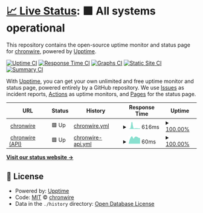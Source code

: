 # [📈 Live Status](https://chronwire.github.io/chronwire-upptime): <!--live status--> **🟩 All systems operational**

This repository contains the open-source uptime monitor and status page for [chronwire](https://chronwire.github.io/chronwire-upptime), powered by [Upptime](https://github.com/upptime/upptime).

[![Uptime CI](https://github.com/chronwire/chronwire-upptime/workflows/Uptime%20CI/badge.svg)](https://github.com/chronwire/chronwire-upptime/actions?query=workflow%3A%22Uptime+CI%22)
[![Response Time CI](https://github.com/chronwire/chronwire-upptime/workflows/Response%20Time%20CI/badge.svg)](https://github.com/chronwire/chronwire-upptime/actions?query=workflow%3A%22Response+Time+CI%22)
[![Graphs CI](https://github.com/chronwire/chronwire-upptime/workflows/Graphs%20CI/badge.svg)](https://github.com/chronwire/chronwire-upptime/actions?query=workflow%3A%22Graphs+CI%22)
[![Static Site CI](https://github.com/chronwire/chronwire-upptime/workflows/Static%20Site%20CI/badge.svg)](https://github.com/chronwire/chronwire-upptime/actions?query=workflow%3A%22Static+Site+CI%22)
[![Summary CI](https://github.com/chronwire/chronwire-upptime/workflows/Summary%20CI/badge.svg)](https://github.com/chronwire/chronwire-upptime/actions?query=workflow%3A%22Summary+CI%22)

With [Upptime](https://upptime.js.org), you can get your own unlimited and free uptime monitor and status page, powered entirely by a GitHub repository. We use [Issues](https://github.com/chronwire/chronwire-upptime/issues) as incident reports, [Actions](https://github.com/chronwire/chronwire-upptime/actions) as uptime monitors, and [Pages](https://chronwire.github.io/chronwire-upptime) for the status page.

<!--start: status pages-->
<!-- This summary is generated by Upptime (https://github.com/upptime/upptime) -->
<!-- Do not edit this manually, your changes will be overwritten -->
<!-- prettier-ignore -->
| URL | Status | History | Response Time | Uptime |
| --- | ------ | ------- | ------------- | ------ |
| <img alt="" src="https://favicons.githubusercontent.com/chronwire.com" height="13"> [chronwire](https://chronwire.com) | 🟩 Up | [chronwire.yml](https://github.com/chronwire/chronwire-upptime/commits/HEAD/history/chronwire.yml) | <details><summary><img alt="Response time graph" src="./graphs/chronwire/response-time-week.png" height="20"> 616ms</summary><br><a href="https://chronwire.github.io/chronwire-upptime/history/chronwire"><img alt="Response time 316" src="https://img.shields.io/endpoint?url=https%3A%2F%2Fraw.githubusercontent.com%2Fchronwire%2Fchronwire-upptime%2FHEAD%2Fapi%2Fchronwire%2Fresponse-time.json"></a><br><a href="https://chronwire.github.io/chronwire-upptime/history/chronwire"><img alt="24-hour response time 306" src="https://img.shields.io/endpoint?url=https%3A%2F%2Fraw.githubusercontent.com%2Fchronwire%2Fchronwire-upptime%2FHEAD%2Fapi%2Fchronwire%2Fresponse-time-day.json"></a><br><a href="https://chronwire.github.io/chronwire-upptime/history/chronwire"><img alt="7-day response time 616" src="https://img.shields.io/endpoint?url=https%3A%2F%2Fraw.githubusercontent.com%2Fchronwire%2Fchronwire-upptime%2FHEAD%2Fapi%2Fchronwire%2Fresponse-time-week.json"></a><br><a href="https://chronwire.github.io/chronwire-upptime/history/chronwire"><img alt="30-day response time 318" src="https://img.shields.io/endpoint?url=https%3A%2F%2Fraw.githubusercontent.com%2Fchronwire%2Fchronwire-upptime%2FHEAD%2Fapi%2Fchronwire%2Fresponse-time-month.json"></a><br><a href="https://chronwire.github.io/chronwire-upptime/history/chronwire"><img alt="1-year response time 316" src="https://img.shields.io/endpoint?url=https%3A%2F%2Fraw.githubusercontent.com%2Fchronwire%2Fchronwire-upptime%2FHEAD%2Fapi%2Fchronwire%2Fresponse-time-year.json"></a></details> | <details><summary><a href="https://chronwire.github.io/chronwire-upptime/history/chronwire">100.00%</a></summary><a href="https://chronwire.github.io/chronwire-upptime/history/chronwire"><img alt="All-time uptime 99.94%" src="https://img.shields.io/endpoint?url=https%3A%2F%2Fraw.githubusercontent.com%2Fchronwire%2Fchronwire-upptime%2FHEAD%2Fapi%2Fchronwire%2Fuptime.json"></a><br><a href="https://chronwire.github.io/chronwire-upptime/history/chronwire"><img alt="24-hour uptime 100.00%" src="https://img.shields.io/endpoint?url=https%3A%2F%2Fraw.githubusercontent.com%2Fchronwire%2Fchronwire-upptime%2FHEAD%2Fapi%2Fchronwire%2Fuptime-day.json"></a><br><a href="https://chronwire.github.io/chronwire-upptime/history/chronwire"><img alt="7-day uptime 100.00%" src="https://img.shields.io/endpoint?url=https%3A%2F%2Fraw.githubusercontent.com%2Fchronwire%2Fchronwire-upptime%2FHEAD%2Fapi%2Fchronwire%2Fuptime-week.json"></a><br><a href="https://chronwire.github.io/chronwire-upptime/history/chronwire"><img alt="30-day uptime 100.00%" src="https://img.shields.io/endpoint?url=https%3A%2F%2Fraw.githubusercontent.com%2Fchronwire%2Fchronwire-upptime%2FHEAD%2Fapi%2Fchronwire%2Fuptime-month.json"></a><br><a href="https://chronwire.github.io/chronwire-upptime/history/chronwire"><img alt="1-year uptime 99.94%" src="https://img.shields.io/endpoint?url=https%3A%2F%2Fraw.githubusercontent.com%2Fchronwire%2Fchronwire-upptime%2FHEAD%2Fapi%2Fchronwire%2Fuptime-year.json"></a></details>
| <img alt="" src="https://favicons.githubusercontent.com/chronwire.com" height="13"> [chronwire (API)](https://chronwire.com/api/v1/tags/top?search="") | 🟩 Up | [chronwire-api.yml](https://github.com/chronwire/chronwire-upptime/commits/HEAD/history/chronwire-api.yml) | <details><summary><img alt="Response time graph" src="./graphs/chronwire-api/response-time-week.png" height="20"> 60ms</summary><br><a href="https://chronwire.github.io/chronwire-upptime/history/chronwire-api"><img alt="Response time 54" src="https://img.shields.io/endpoint?url=https%3A%2F%2Fraw.githubusercontent.com%2Fchronwire%2Fchronwire-upptime%2FHEAD%2Fapi%2Fchronwire-api%2Fresponse-time.json"></a><br><a href="https://chronwire.github.io/chronwire-upptime/history/chronwire-api"><img alt="24-hour response time 72" src="https://img.shields.io/endpoint?url=https%3A%2F%2Fraw.githubusercontent.com%2Fchronwire%2Fchronwire-upptime%2FHEAD%2Fapi%2Fchronwire-api%2Fresponse-time-day.json"></a><br><a href="https://chronwire.github.io/chronwire-upptime/history/chronwire-api"><img alt="7-day response time 60" src="https://img.shields.io/endpoint?url=https%3A%2F%2Fraw.githubusercontent.com%2Fchronwire%2Fchronwire-upptime%2FHEAD%2Fapi%2Fchronwire-api%2Fresponse-time-week.json"></a><br><a href="https://chronwire.github.io/chronwire-upptime/history/chronwire-api"><img alt="30-day response time 56" src="https://img.shields.io/endpoint?url=https%3A%2F%2Fraw.githubusercontent.com%2Fchronwire%2Fchronwire-upptime%2FHEAD%2Fapi%2Fchronwire-api%2Fresponse-time-month.json"></a><br><a href="https://chronwire.github.io/chronwire-upptime/history/chronwire-api"><img alt="1-year response time 54" src="https://img.shields.io/endpoint?url=https%3A%2F%2Fraw.githubusercontent.com%2Fchronwire%2Fchronwire-upptime%2FHEAD%2Fapi%2Fchronwire-api%2Fresponse-time-year.json"></a></details> | <details><summary><a href="https://chronwire.github.io/chronwire-upptime/history/chronwire-api">100.00%</a></summary><a href="https://chronwire.github.io/chronwire-upptime/history/chronwire-api"><img alt="All-time uptime 99.94%" src="https://img.shields.io/endpoint?url=https%3A%2F%2Fraw.githubusercontent.com%2Fchronwire%2Fchronwire-upptime%2FHEAD%2Fapi%2Fchronwire-api%2Fuptime.json"></a><br><a href="https://chronwire.github.io/chronwire-upptime/history/chronwire-api"><img alt="24-hour uptime 100.00%" src="https://img.shields.io/endpoint?url=https%3A%2F%2Fraw.githubusercontent.com%2Fchronwire%2Fchronwire-upptime%2FHEAD%2Fapi%2Fchronwire-api%2Fuptime-day.json"></a><br><a href="https://chronwire.github.io/chronwire-upptime/history/chronwire-api"><img alt="7-day uptime 100.00%" src="https://img.shields.io/endpoint?url=https%3A%2F%2Fraw.githubusercontent.com%2Fchronwire%2Fchronwire-upptime%2FHEAD%2Fapi%2Fchronwire-api%2Fuptime-week.json"></a><br><a href="https://chronwire.github.io/chronwire-upptime/history/chronwire-api"><img alt="30-day uptime 100.00%" src="https://img.shields.io/endpoint?url=https%3A%2F%2Fraw.githubusercontent.com%2Fchronwire%2Fchronwire-upptime%2FHEAD%2Fapi%2Fchronwire-api%2Fuptime-month.json"></a><br><a href="https://chronwire.github.io/chronwire-upptime/history/chronwire-api"><img alt="1-year uptime 99.94%" src="https://img.shields.io/endpoint?url=https%3A%2F%2Fraw.githubusercontent.com%2Fchronwire%2Fchronwire-upptime%2FHEAD%2Fapi%2Fchronwire-api%2Fuptime-year.json"></a></details>

<!--end: status pages-->

[**Visit our status website →**](https://chronwire.github.io/chronwire-upptime)

## 📄 License

- Powered by: [Upptime](https://github.com/upptime/upptime)
- Code: [MIT](./LICENSE) © [chronwire](https://chronwire.github.io/chronwire-upptime)
- Data in the `./history` directory: [Open Database License](https://opendatacommons.org/licenses/odbl/1-0/)
